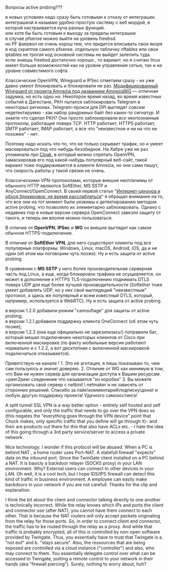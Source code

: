 
Вопросы active probing???



в новых условиях надо сразу быть готовыми к отказу от интеграшек.  
интеграшкой я называю удобно-простую систему с веб мордой, в которой настраивается куча разных функций.  
или хотя бы быть готовым к выходу за пределы интеграшки  
в случае pfsense можно выйти на уровень freebsd.  
но PF фаервол не очень хорош тем, что придется вписывать свои якоря в код скриптов самого pfsense. отдельную табличку nftables или свои iptables не трогая код основной системы не выйдет залепить туда.  
если знаешь freebsd достаточно хорошо , то вариант. но я считаю linux имеет больше возможностей как на уровне управления сетью, так и на уровне совместимого софта


Классические OpenVPN, Wireguard и IPSec отметаем сразу - их уже давно умеют блокировать и блокировали не раз. [Модифицированный Wireguard от проекта Amnezia под названием AmneziaWG](http://web.archive.org/web/20240831134917/https://habr.com/ru/companies/amnezia/articles/769992/) — отличная задумка, но есть одно _но_. Некоторое время назад, во время известных событий в Дагестане, РКН пытался заблокировать Telegram в некоторых регионах. Telegram-прокси для DPI выглядят совсем недетектируемо - как набор рандомных байт без каких-то сигнатур. И знаете что сделал РКН? Они просто заблокировали _все_ неопознанные протоколы, работащие поверх TCP. HTTP работает, HTTPS работает, SMTP работает, IMAP работает, а все что "неизвестное и ни на что не похожее" - нет.

Поэтому надо искать что-то, что не только скрывает трафик, но и умеет маскироваться под что-нибудь безобидное. На Хабре уже не раз упоминали про [Cloak](http://web.archive.org/web/20240831134917/https://github.com/cbeuw/Cloak), в который можно спрятать OpenVPN, замаскировав его под какой-нибудь популярный веб-сайт, такой вариант тоже поддерживается в клиенте Amnezia, но они сами пишут, что скорость работы у такой связки не очень.


Классическими VPN-протоколами, которые внешне неотличимы от обычного HTTP являются SoftEther, MS SSTP и AnyConnect/OpenConnect. В своей первой статье "[Интернет-цензура и обход блокировок: не время расслабляться](http://web.archive.org/web/20240831134917/https://habr.com/ru/articles/710980/)" я обращал внимание на то, что все они на тот момент были уязвимы к детектированию методом active probing, что позволяло их элементарно заблокировать. Однако с недавних пор в новые версии сервера OpenConnect завезли защиту от такого, и теперь им вполне можно пользоваться.

В отличие от **OpenVPN**, **IPSec** и **WG** он внешне выглядит как самое обычное HTTPS-подключение.

В отличие от **SoftEther VPN**, для него существуют клиенты под все популярные платформы: Windows, Linux, macOS, Android, iOS, да и не одни (об этом мы поговорим чуть позже). Ну и есть защита от active probing.

В сравнении с **MS SSTP** у него более производительная серверная часть под Linux, а еще, когда блокировок трафика не осущевляется, он может в дополнение к HTTPS TLS-подключению поднимать DTLS поверх UDP для еще более лучшей производительности (Softether тоже умеет добавлять UDP, но у них свой выглядящий "неизвестным" протокол, а здесь же популярный и всем известный DTLS, который, например, используется в WebRTC). Ну и есть защита от active probing.


в версии 1.2.0 добавили режим "camouflage" для защиты от active probing;  
в версии 1.2.1 добавили поддержку клиента OneConnect (об этом чуть позже);  
в версии 1.2.3 (она еще официально не зарезилизась!) поправили баг, который мешал подключению некоторых клиентов от Cisco при включенной маскировке (по факту мобильные версии работают нормально и с 1.2.2, а вот десктопная с включенной маскировкой подключаться отказывается).



Приветствую на канале ! 1. Это не агитация, я лишь показываю то, чем сам пользуюсь и значит доверяю. 2. Отличие от WG как минимум в том, что Вам не нужен сервер для организации доступа к Вашим ресурсам. +peer2peer соеденение что называется "из коробки" 3. Вы можете организовать свой сервер с netbird \ netmaker и не зависеть от сторонних решений. Спасибо за лайк\комментарий\подписку\донат и любую другую поддержку проекта! Удачного самохостинга!


A split tunnel SSL VPN is a way better option - entirely self hosted and self configurable, and only the traffic that needs to go over the VPN does so (this negates the "everything goes through the VPN device" point that Chuck makes, only specific traffic that you define will go through it)- and their are products out there for this that also have ACLs etc. - I hate the idea of this going through a 3rd party service/server to access a private network.

Nice technology. I wonder if this protocol will be abused. When a PC is behind NAT , a home router uses Port-NAT. A statefull firewall "expects" data on the inbound port. Since the TwinGate client installed on a PC behind a NAT. It is basicly a backdoor relayer (SOCK5 proxy) in your LAN environment. Why? External users can connect to other devices in your LAN. Oh well, it is a cool tech, but I hope IDS/IPS firewall can detect this kind of traffic in business environment. A employee can easily make backdoors in your network if you are not carefull. Thanks for the clip and explanation.

I think the bit about the client and connector talking directly to one another is technically incorrect. While the relay knows which IPs and ports the client and connector use (after NAT), you cannot have them connect to each other. That is because the NAT routers will only accept packets originating from the relay for those ports. So, in order to connect client and connector, the traffic has to be routed through the relay as a proxy. And while that traffic is probably encrypted, all of this is controlled by non-open software provided by Twingate. Thus, you essentially have to trust that Twingate is a. "not evil" and b. "stays secure". Also, the ressources that are being exposed are controlled via a cloud instance ("controller") and also, who may connect to them. You essentially delegate control over what can be accessed to Twingate, putting a remote control to your network in their hands (aka "firewall piercing"). Surely, nothing to worry about, huh?

